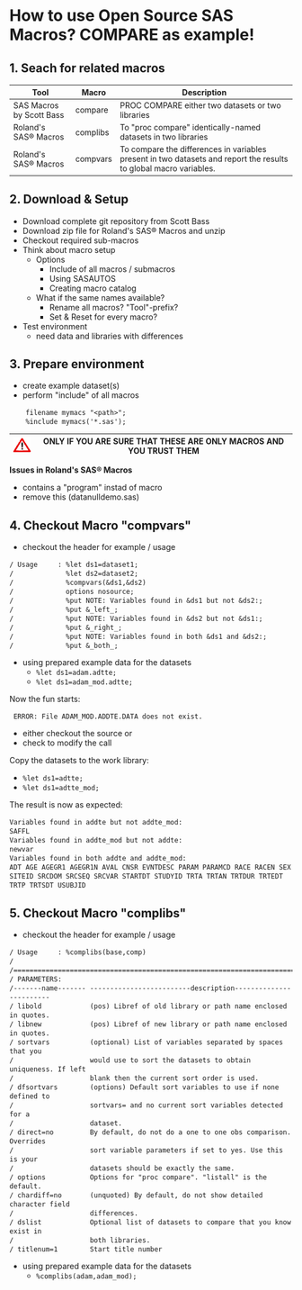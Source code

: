 # How to use Open Source SAS Macros? COMPARE as example!

## 1. Seach for related macros

Tool | Macro | Description
--- | --- | ---
SAS Macros by Scott Bass | compare | PROC COMPARE either two datasets or two libraries
Roland's SAS® Macros | complibs | To "proc compare" identically-named datasets in two libraries
Roland's SAS® Macros | compvars | To compare the differences in variables present in two datasets and report the results to global macro variables.


## 2. Download & Setup

- Download complete git repository from Scott Bass
- Download zip file for Roland's SAS® Macros and unzip
- Checkout required sub-macros
- Think about macro setup 
    - Options
        - Include of all macros / submacros
        - Using SASAUTOS
        - Creating macro catalog
    - What if the same names available?
        - Rename all macros? "Tool"-prefix? 
        - Set & Reset for every macro?
- Test environment
    - need data and libraries with differences

## 3. Prepare environment

- create example dataset(s)
- perform "include" of all macros

``` sas
    filename mymacs "<path>";
    %include mymacs('*.sas');
```

![caution](../../images/caution_40.png) | ONLY IF YOU ARE SURE THAT THESE ARE ONLY MACROS AND YOU TRUST THEM
--|--

**Issues in Roland's SAS® Macros**

- contains a "program" instad of macro
- remove this (datanulldemo.sas)

## 4. Checkout Macro "compvars"

- checkout the header for example / usage

```
/ Usage     : %let ds1=dataset1;
/             %let ds2=dataset2;
/             %compvars(&ds1,&ds2)
/             options nosource;
/             %put NOTE: Variables found in &ds1 but not &ds2:;
/             %put &_left_;
/             %put NOTE: Variables found in &ds2 but not &ds1:;
/             %put &_right_;
/             %put NOTE: Variables found in both &ds1 and &ds2:;
/             %put &_both_;
```

- using prepared example data for the datasets 
    - `%let ds1=adam.adtte;`
    - `%let ds1=adam_mod.adtte;`

Now the fun starts:

```
 ERROR: File ADAM_MOD.ADDTE.DATA does not exist.
```

- either checkout the source or
- check to modify the call

Copy the datasets to the work library: 

- `%let ds1=adtte;`
- `%let ds1=adtte_mod;`

The result is now as expected:

```
Variables found in addte but not addte_mod:
SAFFL
Variables found in addte_mod but not addte:
newvar
Variables found in both addte and addte_mod:
ADT AGE AGEGR1 AGEGR1N AVAL CNSR EVNTDESC PARAM PARAMCD RACE RACEN SEX SITEID SRCDOM SRCSEQ SRCVAR STARTDT STUDYID TRTA TRTAN TRTDUR TRTEDT TRTP TRTSDT USUBJID
```

## 5. Checkout Macro "complibs"

- checkout the header for example / usage

```
/ Usage     : %complibs(base,comp)
/
/===============================================================================
/ PARAMETERS:
/-------name------- -------------------------description------------------------
/ libold            (pos) Libref of old library or path name enclosed in quotes.
/ libnew            (pos) Libref of new library or path name enclosed in quotes.
/ sortvars          (optional) List of variables separated by spaces that you
/                   would use to sort the datasets to obtain uniqueness. If left
/                   blank then the current sort order is used.
/ dfsortvars        (options) Default sort variables to use if none defined to
/                   sortvars= and no current sort variables detected for a
/                   dataset.
/ direct=no         By default, do not do a one to one obs comparison. Overrides
/                   sort variable parameters if set to yes. Use this is your
/                   datasets should be exactly the same.
/ options           Options for "proc compare". "listall" is the default.
/ chardiff=no       (unquoted) By default, do not show detailed character field
/                   differences.
/ dslist            Optional list of datasets to compare that you know exist in
/                   both libraries.
/ titlenum=1        Start title number
```

- using prepared example data for the datasets 
    - `%complibs(adam,adam_mod);`